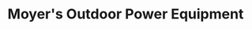 ---
title: "Moyer's Outdoor Power Equipment"
url: /harleysville/moyers-outdoor-power-equipment/
shop: Platzpflege
---